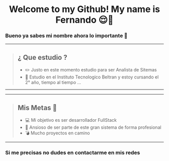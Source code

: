 # <center> Welcome to my Github!  My name is Fernando   :relieved:👋 </center>  
###   Bueno ya sabes mi nombre ahora lo importante :small_red_triangle_down:  
---
>## ¿ Que estudio ?  
>- :pencil2: Justo en este momento estudio para ser Analista de Sitemas 
>- :stars: Estudio en el Instituto Tecnologico Beltran y estoy cursando el 2° año, tiempo al tiempo  ...
***


***
>## Mis Metas :rocket:  
>- :computer: Mi objetivo es ser desarrollador FullStack 
>- :flags: Ansioso de ser parte de este gran sistema de forma profesional 
>- :bomb: Mucho proyectos en   camino 
---
### Si me precisas no dudes en contactarme en mis redes 
